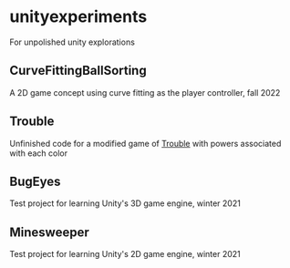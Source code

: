 # unityexperiments
For unpolished unity explorations

## CurveFittingBallSorting
A 2D game concept using curve fitting as the player controller, fall 2022

## Trouble
Unfinished code for a modified game of [Trouble](https://en.wikipedia.org/wiki/Trouble_(board_game)) with powers associated with each color

## BugEyes
Test project for learning Unity's 3D game engine, winter 2021

## Minesweeper
Test project for learning Unity's 2D game engine, winter 2021
